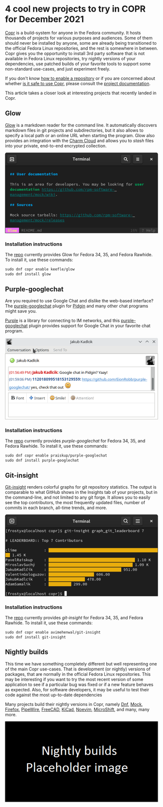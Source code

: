 # 4 cool new projects to try in COPR for December 2021

[Copr][copr] is a build-system for anyone in the Fedora community. It
hosts thousands of projects for various purposes and audiences. Some
of them should never be installed by anyone, some are already being
transitioned to the official Fedora Linux repositories, and the rest
is somewhere in between. Copr gives you the opportunity to install 3rd
party software that is not available in Fedora Linux repositories, try
nightly versions of your dependencies, use patched builds of your
favorite tools to support some non-standard use-cases, and just
experiment freely.

If you don't know [how to enable a repository][copr-docs-enable] or if
you are concerned about whether
[is it safe to use Copr][copr-docs-security], please consult the
[project documentation][copr-docs].

This article takes a closer look at interesting projects that recently
landed in Copr.


## Glow
[Glow][glow] is a markdown reader for the command line. It
automatically discovers markdown files in git projects and
subdirectories, but it also allows to specify a local path
or an online URL when starting the program. Glow also provides
an integration with the [Charm Cloud][charm-cloud] and allows you to
_stash_ files into your private, end-to-end encrypted collection.

![Glow][glow-img]

### Installation instructions

The [repo][glow-copr] currently provides Glow for Fedora
34, 35, and Fedora Rawhide. To install it, use these commands:

```
sudo dnf copr enable keefle/glow
sudo dnf install glow
```


## Purple-googlechat
Are you required to use Google Chat and dislike the web-based
interface? The [purple-googlechat][purple-googlechat] plugin for
[Pidgin][pidgin] and many other chat programs might save you.


[Purple][purple] is a library for connecting to IM networks, and
this [purple-googlechat][purple-googlechat] plugin provides support
for Google Chat in your favorite chat program.

![Google Chat in Pidgin][purple-googlechat-img]

### Installation instructions

The [repo][purple-googlechat-copr] currently provides
_purple-googlechat_ for Fedora 34, 35, and Fedora Rawhide. To install
it, use these commands:

```
sudo dnf copr enable praiskup/purple-googlechat
sudo dnf install purple-googlechat
```


## Git-insight
[Git-insight][git-insight] renders colorful graphs for git repository
statistics. The output is comparable to what GitHub shows in the
Insights tab of your projects, but in the command-line, and not
limited to any git forge. It allows you to easily see the top
contributors, the most frequently updated files, number of commits in
each branch, all-time trends, and more.

![Git-insight][git-insight-img]

### Installation instructions

The [repo][git-insight-copr] currently provides
_git-insight_ for Fedora 34, 35, and Fedora Rawhide. To install
it, use these commands:

```
sudo dnf copr enable avimehenwal/git-insight
sudo dnf install git-insight
```


## Nightly builds

This time we have something completely different but well representing
one of the main Copr use-cases. That is development (or nightly)
versions of packages, that are normally in the official Fedora Linux
repositories. This may be interesting if you want to try the most
recent version of some application to see if a particular bug was fixed
or if a new feature behaves as expected. Also, for software
developers, it may be useful to test their code against the most
up-to-date dependencies

Many projects build their nightly versions in Copr, namely
[Dnf][dnf-copr], [Mock][mock-copr], [Firefox][firefox-copr],
[PipeWire][pipewire-copr], [FreeCAD][freecad-copr],
[KiCad][kicad-copr], [Noevim][neovim-copr],
[MicroShift][microshift-copr], and many, many more.


![Nightly builds][nightly-builds-img]


[copr]: https://copr.fedorainfracloud.org/
[copr-docs]: https://docs.pagure.org/copr.copr/user_documentation.html
[copr-docs-enable]: https://docs.pagure.org/copr.copr/how_to_enable_repo.html#how-to-enable-repo
[copr-docs-security]: https://docs.pagure.org/copr.copr/user_documentation.html#is-it-safe-to-use-copr


[glow]: https://github.com/charmbracelet/glow
[glow-copr]: https://copr.fedorainfracloud.org/coprs/keefle/glow/
[glow-img]: img/glow.png
[charm-cloud]: https://www.charm.sh/


[purple-googlechat]: https://github.com/EionRobb/purple-googlechat
[purple-googlechat-copr]: https://copr.fedorainfracloud.org/coprs/praiskup/purple-googlechat/
[purple-googlechat-img]: img/purple-googlechat.png
[pidgin]: https://pidgin.im/
[purple]: https://developer.pidgin.im/wiki/WhatIsLibpurple


[git-insight]: https://github.com/avimehenwal/git-insight
[git-insight-copr]: https://copr.fedorainfracloud.org/coprs/avimehenwal/git-insight
[git-insight-img]: img/git-insight.png


[nightly-builds-img]: img/nightly-builds.png
[dnf-copr]: https://copr.fedorainfracloud.org/coprs/rpmsoftwaremanagement/dnf-nightly/
[mock-copr]: https://copr.fedorainfracloud.org/coprs/g/mock/mock/
[firefox-copr]: https://copr.fedorainfracloud.org/coprs/proletarius101/firefox-nightly/
[pipewire-copr]: https://copr.fedorainfracloud.org/coprs/mfrey/pipewire-nightly/
[freecad-copr]: https://copr.fedorainfracloud.org/coprs/g/freecad/nightly/
[kicad-copr]: https://copr.fedorainfracloud.org/coprs/bearzeng/kicad-nightly/
[neovim-copr]:  https://copr.fedorainfracloud.org/coprs/agriffis/neovim-nightly/
[microshift-copr]: https://copr.fedorainfracloud.org/coprs/g/redhat-et/microshift-nightly/
